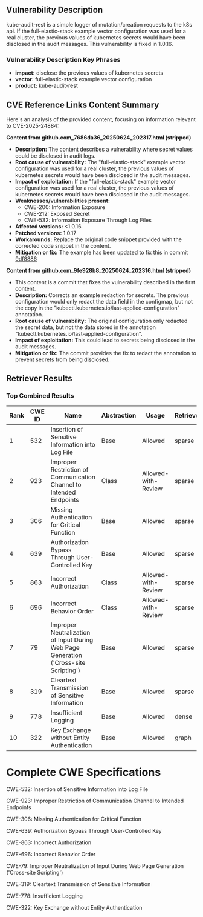 ## Vulnerability Description
kube-audit-rest is a simple logger of mutation/creation requests to the k8s api. If the full-elastic-stack example vector configuration was used for a real cluster, the previous values of kubernetes secrets would have been disclosed in the audit messages. This vulnerability is fixed in 1.0.16.

### Vulnerability Description Key Phrases
- **impact:** disclose the previous values of kubernetes secrets
- **vector:** full-elastic-stack example vector configuration
- **product:** kube-audit-rest

## CVE Reference Links Content Summary
Here's an analysis of the provided content, focusing on information relevant to CVE-2025-24884:

**Content from github.com_7686da36_20250624_202317.html (stripped)**

*   **Description:** The content describes a vulnerability where secret values could be disclosed in audit logs.
*   **Root cause of vulnerability:** The "full-elastic-stack" example vector configuration was used for a real cluster, the previous values of kubernetes secrets would have been disclosed in the audit messages.
*   **Impact of exploitation:** If the "full-elastic-stack" example vector configuration was used for a real cluster, the previous values of kubernetes secrets would have been disclosed in the audit messages.
*   **Weaknesses/vulnerabilities present:**
    *   CWE-200: Information Exposure
    *   CWE-212: Exposed Secret
    *   CWE-532: Information Exposure Through Log Files
*   **Affected versions:** <1.0.16
*   **Patched versions:** 1.0.17
*   **Workarounds:** Replace the original code snippet provided with the corrected code snippet in the content.
*   **Mitigation or fix:** The example has been updated to fix this in commit [9df8886](https://github.com/RichardoC/kube-audit-rest/commit/9df8886b4819409f566233adc7c3b7a43a4096ba)

**Content from github.com_9fe928b8_20250624_202316.html (stripped)**

*   This content is a commit that fixes the vulnerability described in the first content.
*   **Description:** Corrects an example redaction for secrets. The previous configuration would only redact the data field in the configmap, but not the copy in the "kubectl.kubernetes.io/last-applied-configuration" annotation.
*   **Root cause of vulnerability:** The original configuration only redacted the secret data, but not the data stored in the annotation "kubectl.kubernetes.io/last-applied-configuration".
*   **Impact of exploitation:** This could lead to secrets being disclosed in the audit messages.
*   **Mitigation or fix:** The commit provides the fix to redact the annotation to prevent secrets from being disclosed.

## Retriever Results

### Top Combined Results

| Rank | CWE ID | Name | Abstraction | Usage  | Retrievers | Individual Scores |
|------|--------|------|-------------|-------|------------|-------------------|
| 1 | 532 | Insertion of Sensitive Information into Log File | Base | Allowed | sparse | 0.103 |
| 2 | 923 | Improper Restriction of Communication Channel to Intended Endpoints | Class | Allowed-with-Review | sparse | 0.096 |
| 3 | 306 | Missing Authentication for Critical Function | Base | Allowed | sparse | 0.093 |
| 4 | 639 | Authorization Bypass Through User-Controlled Key | Base | Allowed | sparse | 0.091 |
| 5 | 863 | Incorrect Authorization | Class | Allowed-with-Review | sparse | 0.086 |
| 6 | 696 | Incorrect Behavior Order | Class | Allowed-with-Review | sparse | 0.086 |
| 7 | 79 | Improper Neutralization of Input During Web Page Generation ('Cross-site Scripting') | Base | Allowed | sparse | 0.085 |
| 8 | 319 | Cleartext Transmission of Sensitive Information | Base | Allowed | sparse | 0.084 |
| 9 | 778 | Insufficient Logging | Base | Allowed | dense | 0.390 |
| 10 | 322 | Key Exchange without Entity Authentication | Base | Allowed | graph | 0.003 |



# Complete CWE Specifications

CWE-532: Insertion of Sensitive Information into Log File

CWE-923: Improper Restriction of Communication Channel to Intended Endpoints

CWE-306: Missing Authentication for Critical Function

CWE-639: Authorization Bypass Through User-Controlled Key

CWE-863: Incorrect Authorization

CWE-696: Incorrect Behavior Order

CWE-79: Improper Neutralization of Input During Web Page Generation ('Cross-site Scripting')

CWE-319: Cleartext Transmission of Sensitive Information

CWE-778: Insufficient Logging

CWE-322: Key Exchange without Entity Authentication